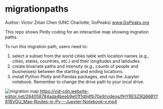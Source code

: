 # migrationpaths

Author: Victor Zitian Chen (UNC Charlotte; GoPeaks) www.GoPeaks.org

This repo shows Plotly coding for an interactive map showing migration paths.

To run this migration path, users need to:
1. select a subset from the world cities table with location names (e.g., cities, states, countries, etc.) and their longitudes and latidudes.
2. create  bivariate paths and intensity (e.g., counts of people and businesses) between the starting and ending locations.
3. install Python Plotly and Pandas packages, and run the Jupyter notebook. Remember to change the drive path to your local drive.

![migration map](https://user-images.githubusercontent.com/59463770/115122542-6c84ab00-9f86-11eb-81fe-ffb675903e6f.png)
https://vid-cdn.website-editor.net/284058784ada4beeb9e01f1d94fb70e9/videos/fHYRESZ9Q66BYf81BVGU_Map-Routes-in-Py---Jupyter-Notebook-v.mp4
